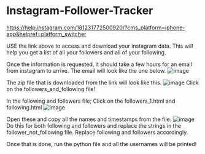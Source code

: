 # Instagram-Follower-Tracker

https://help.instagram.com/181231772500920/?cms_platform=iphone-app&helpref=platform_switcher

USE the link above to access and download your instagram data.
This will help you get a list of all your followers and all of your following.

Once the information is requested, it should take a few hours for an email from instagram to arrive. The email will look like the one below.
![image](https://user-images.githubusercontent.com/32932464/233856623-c7764ec7-5526-42e3-888d-e3d401d3a1b8.png)

The zip file that is downloaded from the link will look like this.
![image](https://user-images.githubusercontent.com/32932464/233856742-2c5f349f-4e95-4825-ad00-15cc376a47a9.png)
Click on the followers_and_following file!

In the following and followers file; Click on the followers_1.html and following.html
![image](https://user-images.githubusercontent.com/32932464/233856801-1bf8151d-67cc-485d-a708-ed8d5029950e.png)

Open these and copy all the names and timestamps from the file.
![image](https://user-images.githubusercontent.com/32932464/233856871-ff829d18-6776-45fb-a980-77537219bc03.png)
Do this for both following and followers and replace the strings in the follower_not_following file. Replace following and followers accordingly.

Once that is done, run the python file and all the usernames will be printed!






